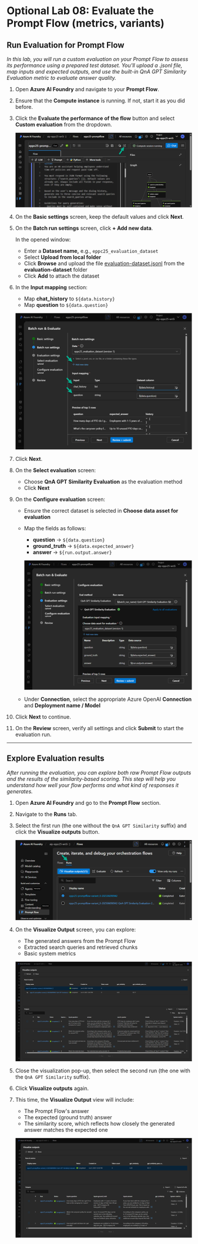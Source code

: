 # Optional Lab 08: Evaluate the Prompt Flow (metrics, variants)

## Run Evaluation for Prompt Flow

*In this lab, you will run a custom evaluation on your Prompt Flow to assess its performance using a prepared test dataset. You’ll upload a .jsonl file, map inputs and expected outputs, and use the built-in QnA GPT Similarity Evaluation metric to evaluate answer quality.*

1. Open **Azure AI Foundry** and navigate to your **Prompt Flow**.

2. Ensure that the **Compute instance** is running. If not, start it as you did before.

3. Click the **Evaluate the performance of the flow** button and select **Custom evaluation** from the dropdown.

    ![Run Evaluation](./assets/3-11-run-eval.png)

4. On the **Basic settings** screen, keep the default values and click **Next**.

5. On the **Batch run settings** screen, click **+ Add new data**.

    In the opened window:

    - Enter a **Dataset name,** e.g., `eppc25_evaluation_dataset`
    - Select **Upload from local folder**
    - Click **Browse** and upload the file [evaluation-dataset.jsonl](./evaluation-dataset/evaluation-dataset.jsonl) from the **evaluation-dataset** folder
    - Click **Add** to attach the dataset

6. In the **Input mapping** section:

    - Map **chat_history** to `${data.history}`
    - Map **question** to `${data.question}`

    ![Batch run settings](./assets/3-11-batch.png)

7. Click **Next**.

8. On the **Select evaluation** screen:

    - Choose **QnA GPT Similarity Evaluation** as the evaluation method
    - Click **Next**

9. On the **Configure evaluation** screen:

    - Ensure the correct dataset is selected in **Choose data asset for evaluation**
    - Map the fields as follows:

        - **question** → `${data.question}`
        - **ground_truth** → `${data.expected_answer}`
        - **answer** → `${run.output.answer}`

        ![Configure evaluation](./assets/3-11-config-eval.png)

    - Under **Connection**, select the appropriate Azure OpenAI **Connection** and **Deployment name / Model**

10. Click **Next** to continue.

11. On the **Review** screen, verify all settings and click **Submit** to start the evaluation run.

***

## Explore Evaluation results

*After running the evaluation, you can explore both raw Prompt Flow outputs and the results of the similarity-based scoring. This step will help you understand how well your flow performs and what kind of responses it generates.*

1. Open **Azure AI Foundry** and go to the **Prompt Flow** section.

2. Navigate to the **Runs** tab.

3. Select the first run (the one without the `QnA GPT Similarity` suffix) and click the **Visualize outputs** button.

    ![Evaluation page](./assets/3-11-eval-page.png)

4. On the **Visualize Output** screen, you can explore:

    - The generated answers from the Prompt Flow
    - Extracted search queries and retrieved chunks
    - Basic system metrics

    ![Evaluationa output visualization](./assets/3-11-output.png)

5. Close the visualization pop-up, then select the second run (the one with the `QnA GPT Similarity` suffix).

6. Click **Visualize outputs** again.

7. This time, the **Visualize Output** view will include:

    - The Prompt Flow's answer
    - The expected (ground truth) answer
    - The similarity score, which reflects how closely the generated answer matches the expected one

    ![GPT Similarity output](./assets/3-11-similartiy.png)
